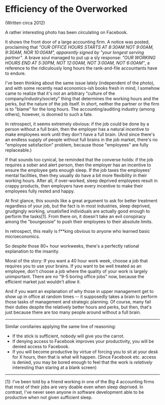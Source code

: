 # Efficiency of the Overworked

(Written circa 2012)

A rather interesting photo has been circulating on Facebook.

It shows the front door of a large accounting firm. A notice was posted, proclaiming that *"OUR OFFICE HOURS STARTS AT 8:30AM NOT 9:00AM, 9:30AM, NOR 10:00AM", apparently signed by "your longest serving partner"*. A brave soul managed to put up a sly response: *"OUR WORKING HOURS END AT 5:30PM, NOT 12:00AM, NOT 3:00AM, NOT 6:00AM"*, a reference to the ridiculously long hours the rank-and-file accountants have to endure.

I've been thinking about the same issue lately (independent of the photo), and with some recently read economics-ish books fresh in mind, I somehow came to realize that it's not an arbitrary "culture of the company/industry/society" thing that determines the working hours and the perks, but the nature of the job itself. In short, neither the partner or the firm is to "blame" for the long hours. The accounting/auditing industry (among others), however, is doomed to such a fate.

In retrospect, it seems extremely obvious: if the job could be done by a person without a full brain, then the employer has a natural incentive to make employees work until they don't have a full brain. (And since there's an endless supply of people without full brains in the job market, there's no "employee satisfaction" problem, because those "employees" are fully replaceable.)

If that sounds too cynical, be reminded that the converse holds: if the job requires a sober and alert person, then the employer has an incentive to ensure the employee gets enough sleep. If the job taxes the employees' mental facilities, then they usually do have a bit more flexibility in their working hours. After all, if over-worked, sleep deprived employees result in crappy products, then employers have every incentive to make their employees fully rested and happy.

At first glance, this sounds like a great argument to ask for better treatment regardless of your job, but the fact is in most industries, sleep deprived, grudgingly working, unsatisfied individuals are actually good enough to perform the tasks[1]. From there on, it doesn't take an evil conspiracy among the "bourgeoisie" to push their employees to their absolute limits.

In retrospect, this really is f\*\*king obvious to anyone who learned basic microeconomics.

So despite those 80+ hour workweeks, there's a perfectly rational explanation to the insanity.

Moral of the story: If you want a 40 hour work week, choose a job that requires you to use your brains. If you want to be well treated as an employee, don't choose a job where the quality of your work is largely unimportant. There are no "9-5 boring office jobs" now, because the efficient market just wouldn't allow it.

And if you want an explanation of why those in upper management get to show up in office at random times -- it supposedly takes a brain to perform those tasks of management and strategic planning. Of course, many fail their duties despite the relatively better hours and perks, but then, that's just because there are too many people around without a full brain.

---
Similar corollaries applying the same line of reasoning:

- If the stick is sufficient, nobody will give you the carrot.
- If denying access to Facebook improves your productivity, you will be denied access to Facebook.
- If you will become productive by virtue of forcing you to sit at your desk for X hours, then that is what will happen. (Since Facebook etc. access is denied, you may be bored enough to feel that the work is *relatively* interesting than staring at a blank screen)

---
[1]: I've been told by a friend working in one of the Big 4 accounting firms that most of their jobs are very doable even when sleep deprived. In contrast, I've never seen anyone in software development able to be productive when not given sufficient sleep.
